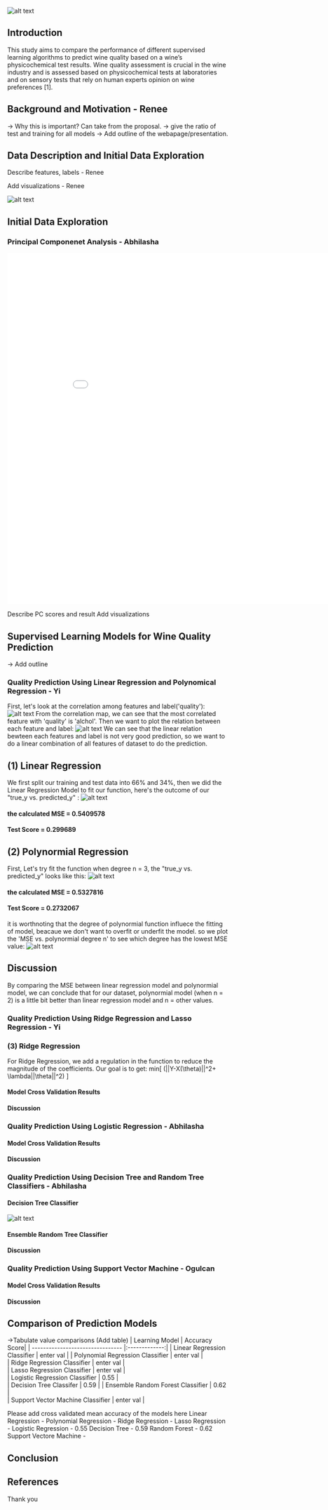 ![alt text](https://www.nvtt.net/wp-content/uploads/2018/10/wine-tasting.jpg "Logo Title Text 1")

## Introduction
This study aims to compare the performance of different supervised learning algorithms to predict wine quality based on a wine’s physicochemical test results. Wine quality assessment is crucial in the wine industry and is assessed based on physicochemical tests at laboratories and on sensory tests that rely on human experts opinion on wine preferences [1].

## Background and Motivation - Renee
-> Why this is important? Can take from the proposal. 
-> give the ratio of test and training for all models 
-> Add outline of the webapage/presentation.

## Data Description and Initial Data Exploration
Describe features, labels - Renee

Add visualizations - Renee
 
![alt text](pic1.JPG)


## Initial Data Exploration 
### Principal Componenet Analysis - Abhilasha

<iframe width="900" height="800" frameborder="0" scrolling="no" src="//plot.ly/~abhilashasaroj/108.embed"></iframe>

Describe PC scores and result
Add visualizations

## Supervised Learning Models for Wine Quality Prediction
-> Add outline
### Quality Prediction Using Linear Regression and Polynomical Regression - Yi
First, let's look at the correlation among features and label('quality'):
![alt text](Cor-1.png)
From the correlation map, we can see that the most correlated feature with 'quality' is 'alchol'.
Then we want to plot the relation between each feature and label:
![alt text](LR%20in%20seaborn.png)
We can see that the linear relation bewteen each features and label is not very good prediction, so we want to do a linear combination of all features of dataset to do the prediction. 
## (1) Linear Regression
We first split our training and test data into 66% and 34%, then we did the Linear Regression Model to fit our function, here's the outcome of our "true_y vs. predicted_y" :
![alt text](LRpredict.png)

#### the calculated MSE = 0.5409578
#### Test Score = 0.299689

## (2) Polynormial Regression
First, Let's try fit the function when degree n = 3, the "true_y vs. predicted_y" looks like this:
![alt text](polypred.png)

#### the calculated MSE = 0.5327816
#### Test Score = 0.2732067
it is worthnoting that the degree of polynormial function influece the fitting of model, beacaue we don't want to overfit or underfit the model. so we plot the 'MSE vs. polynormial degree n' to see which degree has the lowest MSE value:
![alt text](MSEp.png)
## Discussion 
By comparing the MSE between linear regression model and polynormial model, we can conclude that for our dataset, polynormial model (when n = 2) is a little bit better than linear regression model and n = other values.

### Quality Prediction Using Ridge Regression and Lasso Regression - Yi 
### (3) Ridge Regression
For Ridge Regression, we add a regulation in the function to reduce the magnitude of the coefficients. Our goal is to get:
 min\[
 \(||Y-X(\theta)||^2+ \lambda||\theta||^2)
 \]
#### Model Cross Validation Results

#### Discussion 

### Quality Prediction Using Logistic Regression - Abhilasha

#### Model Cross Validation Results

#### Discussion 

### Quality Prediction Using Decision Tree and Random Tree Classifiers - Abhilasha

#### Decision Tree Classifier
![alt text](Project_saroj_5.svg)
#### Ensemble Random Tree Classifier

#### Discussion 

### Quality Prediction Using Support Vector Machine - Ogulcan

#### Model Cross Validation Results

#### Discussion 

## Comparison of Prediction Models

->Tabulate value comparisons (Add table)
| Learning Model                    | Accuracy Score|
| --------------------------------  |:-------------:| 
| Linear Regression Classifier      | enter val     |
| Polynomial Regression Classifier  | enter val     |  
| Ridge Regression Classifier       | enter val     |    
| Lasso Regression Classifier       | enter val     |   
| Logistic Regression Classifier    | 0.55          |   
| Decision Tree Classifer           | 0.59          |
| Ensemble Random Forest Classifier | 0.62          |   
| Support Vector Machine Classifier | enter val     |   

Please add cross validated mean accuracy of the models here
Linear Regression -
Polynomial Regression -
Ridge Regression -
Lasso Regression -
Logistic Regression - 0.55
Decision Tree - 0.59
Random Forest - 0.62
Support Vectore Machine -

## Conclusion

## References

Thank you


